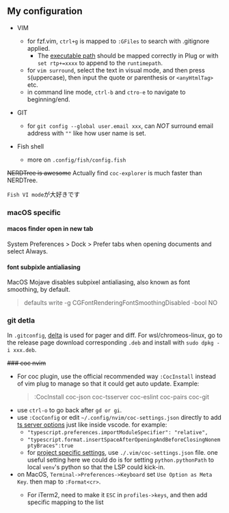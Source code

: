 ## My configuration

- VIM

  - for fzf.vim, `ctrl+g` is mapped to `:GFiles` to search with .gitignore applied.
    - The [executable path](https://github.com/junegunn/fzf#as-vim-plugin) should be mapped correctly in Plug or with `set rtp+=xxxx` to append to the `runtimepath`.
  - for `vim surround`, select the text in visual mode, and then press `S`(uppercase), then input the quote or parenthesis or `<anyHtmlTag>` etc.
  - in command line mode, `ctrl-b` and `ctro-e` to navigate to beginning/end.

- GIT
  - for `git config --global user.email xxx`, can _NOT_ surround email address with `""` like how user name is set.
- Fish shell
  - more on `.config/fish/config.fish`

~~NERDTree is awesome~~
Actually find `coc-explorer` is much faster than NERDTree.

`Fish VI mode`が大好きです

### macOS specific

#### macos finder open in new tab

System Preferences > Dock > Prefer tabs when opening documents and select Always.

#### font subpixle antialiasing

MacOS Mojave disables subpixel antialiasing, also known as font smoothing, by default.

> defaults write -g CGFontRenderingFontSmoothingDisabled -bool NO

### git detla

In `.gitconfig`, [delta](https://github.com/dandavison/delta) is used for pager and diff. For wsl/chromeos-linux, go to the release page download corresponding `.deb` and install with `sudo dpkg -i xxx.deb`.

~~### coc nvim~~

- For coc plugin, use the official recommended way `:CocInstall` instead of vim plug to manage so that it could get auto update. Example:
  > :CocInstall coc-json coc-tsserver coc-eslint coc-pairs coc-git
- use `ctrl-o` to go back after `gd or gi`.
- use `:CocConfig` or edit `~/.config/nvim/coc-settings.json` directly to add [ts server options](https://github.com/neoclide/coc-tsserver#configuration-options) just like inside vscode. for example:
  - `"typescript.preferences.importModuleSpecifier": "relative",`
  - `"typescript.format.insertSpaceAfterOpeningAndBeforeClosingNonemptyBraces":true`
  - for [project specific settings](https://github.com/neoclide/coc.nvim/wiki/Using-the-configuration-file#configuration-file-resolve), use `./.vim/coc-settings.json` file. one useful setting here we could do is for setting `python.pythonPath` to local `venv`'s python so that the LSP could kick-in.
- on MacOS, `Terminal->Preferences->Keyboard` set `Use Option as Meta Key`. then map <A-f> to `:Format<cr>`.
  - For iTerm2, need to make it `ESC` in `profiles->keys`, and then add specific mapping to the list
